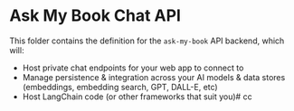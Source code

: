 # Ask My Book Chat API

This folder contains the definition for the `ask-my-book` API backend, which will:

* Host private chat endpoints for your web app to connect to
* Manage persistence & integration across your AI models & data stores (embeddings, embedding search, GPT, DALL-E, etc)
* Host LangChain code (or other frameworks that suit you)# cc
